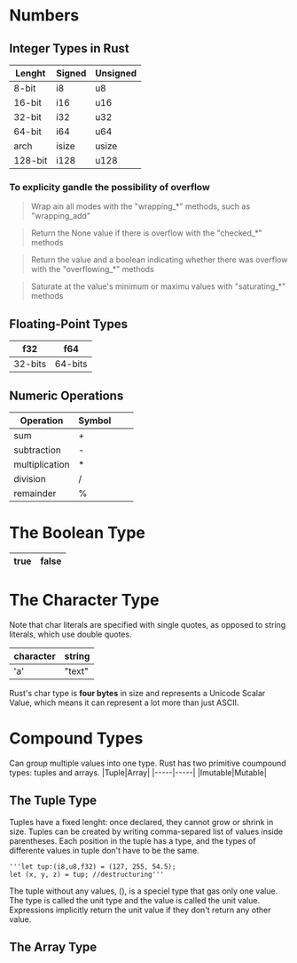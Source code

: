 # Numbers

## Integer Types in Rust

|Lenght|Signed|Unsigned|
|------|------|--------|
|8-bit|i8|u8|
|16-bit|i16|u16
|32-bit|i32|u32
|64-bit|i64|u64
arch|isize|usize
|128-bit|i128|u128|

### To explicity gandle the possibility of overflow

> Wrap ain all modes with the "wrapping_*" methods, such as "wrapping_add"

> Return the None value if there is overflow with the "checked_*" methods

> Return the value and a boolean indicating whether there was overflow with the "overflowing_*" methods

> Saturate at the value's minimum or maximu values with "saturating_*" methods

## Floating-Point Types

|f32|f64|
|---|---|
|32-bits|64-bits|

## Numeric Operations

|Operation|Symbol|||
|---------|------|-|-|
|sum|+|
|subtraction|-|
|multiplication|*|
|division|/|
|remainder|%|

# The Boolean Type

|true|false|
|-|-|

# The Character Type

Note that char literals are specified with single quotes, as opposed to string literals, which use double quotes.

|character|string|
|---------|------|
|'a'|"text"|

Rust's char type is **four bytes** in size and represents a Unicode Scalar Value, which means it can represent a lot more than just ASCII.

# Compound Types

Can group multiple values into one type. Rust has two primitive coumpound types: tuples and arrays.
|Tuple|Array|
|-----|-----|
|Imutable|Mutable|

## The Tuple Type

Tuples have a fixed lenght: once declared, they cannot grow or shrink in size.
Tuples can be created by writing comma-separed list of values inside parentheses. Each position in the tuple has a type, and the types of differente values in tuple don't have to be the same.

    '''let tup:(i8,u8,f32) = (127, 255, 54.5);
    let (x, y, z) = tup; //destructuring'''

The tuple without any values, (), is a speciel type that gas only one value.
The type is called the unit type and the value is called the unit value.
Expressions implicitly return the unit value if they don't return any other value.

## The Array Type


